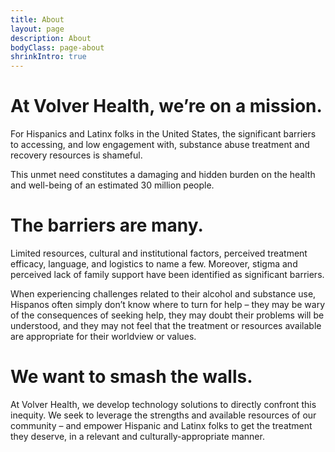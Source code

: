 ```yaml
---
title: About
layout: page
description: About
bodyClass: page-about
shrinkIntro: true
---
```


# At Volver Health, we’re on a mission.

For Hispanics and Latinx folks in the United States, the significant barriers to accessing, and low engagement with, substance abuse treatment and recovery resources is shameful.

This unmet need constitutes a damaging and hidden burden on the health and well-being of an estimated 30 million people.

# The barriers are many.

Limited resources, cultural and institutional factors, perceived treatment efficacy, language, and logistics to name a few. Moreover, stigma and perceived lack of family support have been identified as significant barriers.

When experiencing challenges related to their alcohol and substance use, Hispanos often simply don’t know where to turn for help – they may be wary of the consequences of seeking help, they may doubt their problems will be understood, and they may not feel that the treatment or resources available are appropriate for their worldview or values.

# We want to smash the walls.

At Volver Health, we develop technology solutions to directly confront this inequity. We seek to leverage the strengths and available resources of our community – and empower Hispanic and Latinx folks to get the treatment they deserve, in a relevant and culturally-appropriate manner.